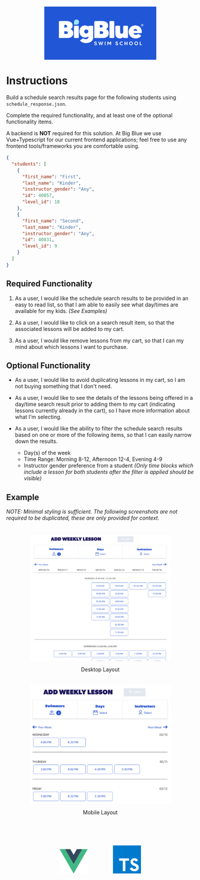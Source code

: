 [<img src="assets/BB_Logo_Wordmark_RGB_HorizontalWhite.jpg" style="display: block; margin: 0 auto; width: clamp(300px, 37.5%, 600px" />](assets/BB_Logo_Wordmark_RGB_HorizontalWhite.jpg)

# Instructions

Build a schedule search results page for the following students using `schedule_response.json`.

Complete the required functionality, and at least one of the optional functionality items.

A backend is **NOT** required for this solution. At Big Blue we use Vue+Typescript for our current frontend applications; feel free to use any frontend tools/frameworks you are comfortable using.

```json
{
  "students": [
    {
      "first_name": "First",
      "last_name": "Kinder",
      "instructor_gender": "Any",
      "id": 40057,
      "level_id": 18
    },
    {
      "first_name": "Second",
      "last_name": "Kinder",
      "instructor_gender": "Any",
      "id": 40831,
      "level_id": 9
    }
  ]
}
```

## Required Functionality

1. As a user, I would like the schedule search results to be provided in an easy to read list, so that I am able to easily see what day/times are available for my kids. _(See Examples)_

1. As a user, I would like to click on a search result item, so that the associated lessons will be added to my cart.

1. As a user, I would like remove lessons from my cart, so that I can my mind about which lessons I want to purchase.

## Optional Functionality

- As a user, I would like to avoid duplicating lessons in my cart, so I am not buying something that I don't need.

- As a user, I would like to see the details of the lessons being offered in a day/time search result prior to adding them to my cart (indicating lessons currently already in the cart), so I have more information about what I'm selecting.

- As a user, I would like the ability to filter the schedule search results based on one or more of the following items, so that I can easily narrow down the results.
  - Day(s) of the week
  - Time Range: Morning 8-12, Afternoon 12-4, Evening 4-9
  - Instructor gender preference from a student _(Only time blocks which include a lesson for both students after the filter is applied should be visible)_

## Example

_NOTE: Minimal styling is sufficient. The following screenshots are not required to be duplicated, these are only provided for context._

[<img src="assets/desktop.png" style="display: block; margin: 2rem auto 0 auto; width: clamp(300px, 75%, 600px" />](assets/desktop.png)

<p style="text-align: center;">Desktop Layout</p>

[<img src="assets/mobile.png" style="display: block; margin: 2rem auto 0 auto; width: clamp(300px, 75%, 600px" />](assets/mobile.png)

<p style="text-align: center;">Mobile Layout</p>

<div style="margin-top: 5rem; text-align:center">
  <img src="assets/vue.svg" style="margin: 0 2rem;" width="75px" />
  <img src="assets/typescript.svg" style="margin: 0 2rem;" width="75px" />
</div>
